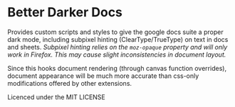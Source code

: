 # Better Darker Docs
Provides custom scripts and styles to give the google docs suite a proper dark mode, including subpixel hinting (ClearType/TrueType) on text in docs and sheets.
*Subpixel hinting relies on the `moz-opaque` property and will only work in Firefox. This may cause slight inconsistencies in document layout.*

Since this hooks document rendering (through canvas function overrides), document appearance will be much more accurate than css-only modifications offered by other extensions.

Licenced under the MIT LICENSE